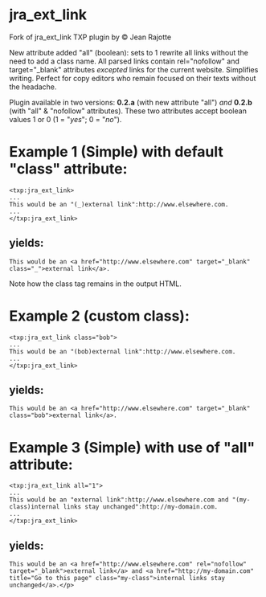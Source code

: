 jra_ext_link
============

Fork of jra_ext_link TXP plugin by © Jean Rajotte

New attribute added "all" (boolean): sets to 1 rewrite all links without the need to add a class name. All parsed links contain rel="nofollow" and target="_blank" attributes *excepted* links for the current website.
Simplifies writing. Perfect for copy editors who remain focused on their texts without the headache.

Plugin available in two versions: **0.2.a** (with new attribute "all") _and_ **0.2.b** (with "all" & "nofollow" attributes).
These two attributes accept boolean values 1 or 0 (1 = "_yes_"; 0 = "_no_"). 

# Example 1 (Simple) with default "class" attribute:

    <txp:jra_ext_link>
    ...
    This would be an "(_)external link":http://www.elsewhere.com.
    ...
    </txp:jra_ext_link>

## yields:

    This would be an <a href="http://www.elsewhere.com" target="_blank" class="_">external link</a>.

Note how the class tag remains in the output HTML.

# Example 2 (custom class):

    <txp:jra_ext_link class="bob">
    ...
    This would be an "(bob)external link":http://www.elsewhere.com.
    ...
    </txp:jra_ext_link>

## yields:

    This would be an <a href="http://www.elsewhere.com" target="_blank" class="bob">external link</a>.

# Example 3 (Simple) with use of "all" attribute:

    <txp:jra_ext_link all="1">
    ...
    This would be an "external link":http://www.elsewhere.com and "(my-class)internal links stay unchanged":http://my-domain.com.
    ...
    </txp:jra_ext_link>

## yields:

    This would be an <a href="http://www.elsewhere.com" rel="nofollow" target="_blank">external link</a> and <a href="http://my-domain.com" title="Go to this page" class="my-class">internal links stay unchanged</a>.</p>
